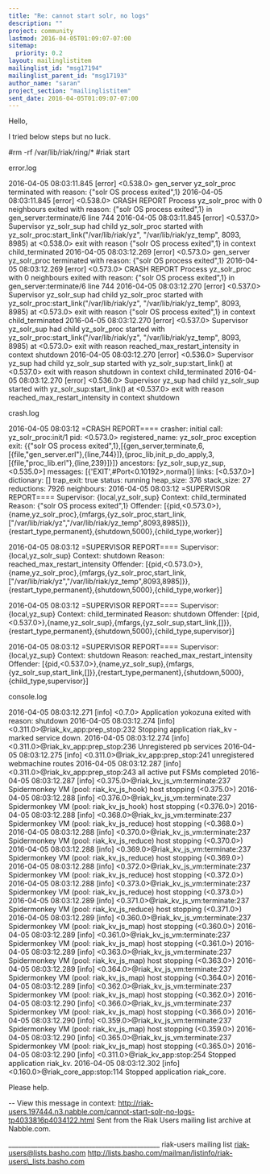 ```yaml
---
title: "Re: cannot start solr, no logs"
description: ""
project: community
lastmod: 2016-04-05T01:09:07-07:00
sitemap:
  priority: 0.2
layout: mailinglistitem
mailinglist_id: "msg17194"
mailinglist_parent_id: "msg17193"
author_name: "saran"
project_section: "mailinglistitem"
sent_date: 2016-04-05T01:09:07-07:00
---
```



Hello,

I tried below steps but no luck. 

#rm -rf /var/lib/riak/ring/\*
#riak start

error.log

2016-04-05 08:03:11.845 [error] &lt;0.538.0&gt; gen\_server yz\_solr\_proc terminated
with reason: {"solr OS process exited",1}
2016-04-05 08:03:11.845 [error] &lt;0.538.0&gt; CRASH REPORT Process yz\_solr\_proc
with 0 neighbours exited with reason: {"solr OS process exited",1} in
gen\_server:terminate/6 line 744
2016-04-05 08:03:11.845 [error] &lt;0.537.0&gt; Supervisor yz\_solr\_sup had child
yz\_solr\_proc started with yz\_solr\_proc:start\_link("/var/lib/riak/yz",
"/var/lib/riak/yz\_temp", 8093, 8985) at &lt;0.538.0&gt; exit with reason {"solr OS
process exited",1} in context child\_terminated
2016-04-05 08:03:12.269 [error] &lt;0.573.0&gt; gen\_server yz\_solr\_proc terminated
with reason: {"solr OS process exited",1}
2016-04-05 08:03:12.269 [error] &lt;0.573.0&gt; CRASH REPORT Process yz\_solr\_proc
with 0 neighbours exited with reason: {"solr OS process exited",1} in
gen\_server:terminate/6 line 744
2016-04-05 08:03:12.270 [error] &lt;0.537.0&gt; Supervisor yz\_solr\_sup had child
yz\_solr\_proc started with yz\_solr\_proc:start\_link("/var/lib/riak/yz",
"/var/lib/riak/yz\_temp", 8093, 8985) at &lt;0.573.0&gt; exit with reason {"solr OS
process exited",1} in context child\_terminated
2016-04-05 08:03:12.270 [error] &lt;0.537.0&gt; Supervisor yz\_solr\_sup had child
yz\_solr\_proc started with yz\_solr\_proc:start\_link("/var/lib/riak/yz",
"/var/lib/riak/yz\_temp", 8093, 8985) at &lt;0.573.0&gt; exit with reason
reached\_max\_restart\_intensity in context shutdown
2016-04-05 08:03:12.270 [error] &lt;0.536.0&gt; Supervisor yz\_sup had child
yz\_solr\_sup started with yz\_solr\_sup:start\_link() at &lt;0.537.0&gt; exit with
reason shutdown in context child\_terminated
2016-04-05 08:03:12.270 [error] &lt;0.536.0&gt; Supervisor yz\_sup had child
yz\_solr\_sup started with yz\_solr\_sup:start\_link() at &lt;0.537.0&gt; exit with
reason reached\_max\_restart\_intensity in context shutdown


crash.log

2016-04-05 08:03:12 =CRASH REPORT====
 crasher:
 initial call: yz\_solr\_proc:init/1
 pid: &lt;0.573.0&gt;
 registered\_name: yz\_solr\_proc
 exception exit: {{"solr OS process
exited",1},[{gen\_server,terminate,6,[{file,"gen\_server.erl"},{line,744}]},{proc\_lib,init\_p\_do\_apply,3,[{file,"proc\_lib.erl"},{line,239}]}]}
 ancestors: [yz\_solr\_sup,yz\_sup,&lt;0.535.0&gt;]
 messages: [{'EXIT',#Port&lt;0.10192&gt;,normal}]
 links: [&lt;0.537.0&gt;]
 dictionary: []
 trap\_exit: true
 status: running
 heap\_size: 376
 stack\_size: 27
 reductions: 7926
 neighbours:
2016-04-05 08:03:12 =SUPERVISOR REPORT====
 Supervisor: {local,yz\_solr\_sup}
 Context: child\_terminated
 Reason: {"solr OS process exited",1}
 Offender: 
[{pid,&lt;0.573.0&gt;},{name,yz\_solr\_proc},{mfargs,{yz\_solr\_proc,start\_link,["/var/lib/riak/yz","/var/lib/riak/yz\_temp",8093,8985]}},{restart\_type,permanent},{shutdown,5000},{child\_type,worker}]

2016-04-05 08:03:12 =SUPERVISOR REPORT====
 Supervisor: {local,yz\_solr\_sup}
 Context: shutdown
 Reason: reached\_max\_restart\_intensity
 Offender: 
[{pid,&lt;0.573.0&gt;},{name,yz\_solr\_proc},{mfargs,{yz\_solr\_proc,start\_link,["/var/lib/riak/yz","/var/lib/riak/yz\_temp",8093,8985]}},{restart\_type,permanent},{shutdown,5000},{child\_type,worker}]

2016-04-05 08:03:12 =SUPERVISOR REPORT====
 Supervisor: {local,yz\_sup}
 Context: child\_terminated
 Reason: shutdown
 Offender: 
[{pid,&lt;0.537.0&gt;},{name,yz\_solr\_sup},{mfargs,{yz\_solr\_sup,start\_link,[]}},{restart\_type,permanent},{shutdown,5000},{child\_type,supervisor}]

2016-04-05 08:03:12 =SUPERVISOR REPORT====
 Supervisor: {local,yz\_sup}
 Context: shutdown
 Reason: reached\_max\_restart\_intensity
 Offender: 
[{pid,&lt;0.537.0&gt;},{name,yz\_solr\_sup},{mfargs,{yz\_solr\_sup,start\_link,[]}},{restart\_type,permanent},{shutdown,5000},{child\_type,supervisor}]


console.log

2016-04-05 08:03:12.271 [info] &lt;0.7.0&gt; Application yokozuna exited with
reason: shutdown
2016-04-05 08:03:12.274 [info] &lt;0.311.0&gt;@riak\_kv\_app:prep\_stop:232 Stopping
application riak\_kv - marked service down.
2016-04-05 08:03:12.274 [info] &lt;0.311.0&gt;@riak\_kv\_app:prep\_stop:236
Unregistered pb services
2016-04-05 08:03:12.275 [info] &lt;0.311.0&gt;@riak\_kv\_app:prep\_stop:241
unregistered webmachine routes
2016-04-05 08:03:12.287 [info] &lt;0.311.0&gt;@riak\_kv\_app:prep\_stop:243 all
active put FSMs completed
2016-04-05 08:03:12.287 [info] &lt;0.375.0&gt;@riak\_kv\_js\_vm:terminate:237
Spidermonkey VM (pool: riak\_kv\_js\_hook) host stopping (&lt;0.375.0&gt;)
2016-04-05 08:03:12.288 [info] &lt;0.376.0&gt;@riak\_kv\_js\_vm:terminate:237
Spidermonkey VM (pool: riak\_kv\_js\_hook) host stopping (&lt;0.376.0&gt;)
2016-04-05 08:03:12.288 [info] &lt;0.368.0&gt;@riak\_kv\_js\_vm:terminate:237
Spidermonkey VM (pool: riak\_kv\_js\_reduce) host stopping (&lt;0.368.0&gt;)
2016-04-05 08:03:12.288 [info] &lt;0.370.0&gt;@riak\_kv\_js\_vm:terminate:237
Spidermonkey VM (pool: riak\_kv\_js\_reduce) host stopping (&lt;0.370.0&gt;)
2016-04-05 08:03:12.288 [info] &lt;0.369.0&gt;@riak\_kv\_js\_vm:terminate:237
Spidermonkey VM (pool: riak\_kv\_js\_reduce) host stopping (&lt;0.369.0&gt;)
2016-04-05 08:03:12.288 [info] &lt;0.372.0&gt;@riak\_kv\_js\_vm:terminate:237
Spidermonkey VM (pool: riak\_kv\_js\_reduce) host stopping (&lt;0.372.0&gt;)
2016-04-05 08:03:12.288 [info] &lt;0.373.0&gt;@riak\_kv\_js\_vm:terminate:237
Spidermonkey VM (pool: riak\_kv\_js\_reduce) host stopping (&lt;0.373.0&gt;)
2016-04-05 08:03:12.289 [info] &lt;0.371.0&gt;@riak\_kv\_js\_vm:terminate:237
Spidermonkey VM (pool: riak\_kv\_js\_reduce) host stopping (&lt;0.371.0&gt;)
2016-04-05 08:03:12.289 [info] &lt;0.360.0&gt;@riak\_kv\_js\_vm:terminate:237
Spidermonkey VM (pool: riak\_kv\_js\_map) host stopping (&lt;0.360.0&gt;)
2016-04-05 08:03:12.289 [info] &lt;0.361.0&gt;@riak\_kv\_js\_vm:terminate:237
Spidermonkey VM (pool: riak\_kv\_js\_map) host stopping (&lt;0.361.0&gt;)
2016-04-05 08:03:12.289 [info] &lt;0.363.0&gt;@riak\_kv\_js\_vm:terminate:237
Spidermonkey VM (pool: riak\_kv\_js\_map) host stopping (&lt;0.363.0&gt;)
2016-04-05 08:03:12.289 [info] &lt;0.364.0&gt;@riak\_kv\_js\_vm:terminate:237
Spidermonkey VM (pool: riak\_kv\_js\_map) host stopping (&lt;0.364.0&gt;)
2016-04-05 08:03:12.289 [info] &lt;0.362.0&gt;@riak\_kv\_js\_vm:terminate:237
Spidermonkey VM (pool: riak\_kv\_js\_map) host stopping (&lt;0.362.0&gt;)
2016-04-05 08:03:12.290 [info] &lt;0.366.0&gt;@riak\_kv\_js\_vm:terminate:237
Spidermonkey VM (pool: riak\_kv\_js\_map) host stopping (&lt;0.366.0&gt;)
2016-04-05 08:03:12.290 [info] &lt;0.359.0&gt;@riak\_kv\_js\_vm:terminate:237
Spidermonkey VM (pool: riak\_kv\_js\_map) host stopping (&lt;0.359.0&gt;)
2016-04-05 08:03:12.290 [info] &lt;0.365.0&gt;@riak\_kv\_js\_vm:terminate:237
Spidermonkey VM (pool: riak\_kv\_js\_map) host stopping (&lt;0.365.0&gt;)
2016-04-05 08:03:12.290 [info] &lt;0.311.0&gt;@riak\_kv\_app:stop:254 Stopped 
application riak\_kv.
2016-04-05 08:03:12.302 [info] &lt;0.160.0&gt;@riak\_core\_app:stop:114 Stopped 
application riak\_core.

Please help. 




--
View this message in context: 
http://riak-users.197444.n3.nabble.com/cannot-start-solr-no-logs-tp4033816p4034122.html
Sent from the Riak Users mailing list archive at Nabble.com.

\_\_\_\_\_\_\_\_\_\_\_\_\_\_\_\_\_\_\_\_\_\_\_\_\_\_\_\_\_\_\_\_\_\_\_\_\_\_\_\_\_\_\_\_\_\_\_
riak-users mailing list
riak-users@lists.basho.com
http://lists.basho.com/mailman/listinfo/riak-users\_lists.basho.com

